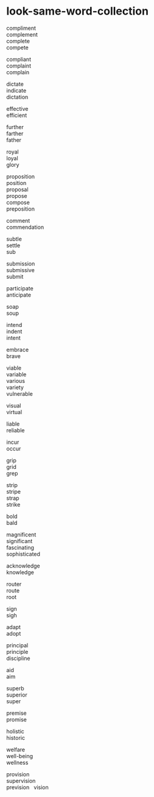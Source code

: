 # look-same-word-collection

compliment  
complement  
complete  
compete  

compliant  
complaint  
complain  


dictate  
indicate  
dictation  

effective  
efficient

further  
farther  
father  

royal  
loyal  
glory  

proposition  
position  
proposal  
propose  
compose  
preposition  

comment  
commendation  

subtle  
settle  
sub  

submission  
submissive  
submit  

participate  
anticipate  

soap  
soup  

intend  
indent  
intent  

embrace  
brave  

viable  
variable  
various  
variety  
vulnerable  

visual  
virtual  

liable  
reliable  

incur  
occur  

grip  
grid  
grep 

strip   
stripe  
strap  
strike 

bold  
bald  

magnificent  
significant  
fascinating  
sophisticated  

acknowledge  
knowledge  

router  
route  
root  

sign  
sigh  

adapt  
adopt  

principal  
principle  
discipline  

aid  
aim  

superb  
superior  
super  

premise  
promise  

holistic  
historic  

welfare  
well-being  
wellness  

provision  
supervision    
prevision  
vision  

